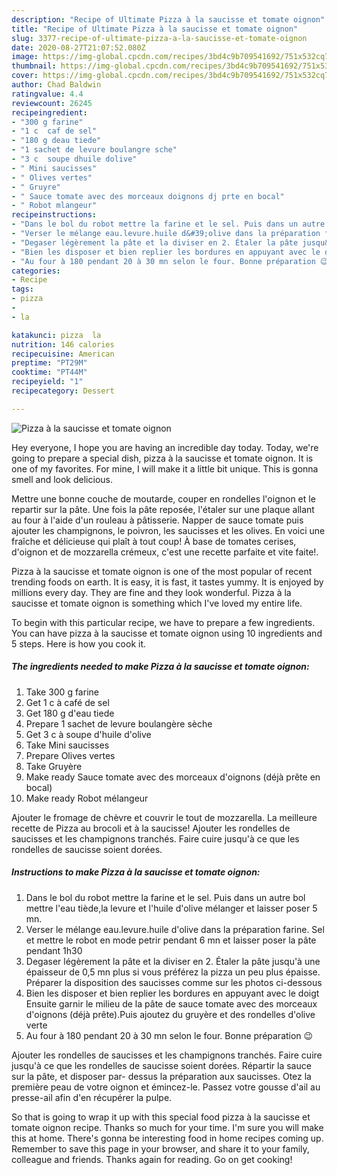 ```yaml
---
description: "Recipe of Ultimate Pizza à la saucisse et tomate oignon"
title: "Recipe of Ultimate Pizza à la saucisse et tomate oignon"
slug: 3377-recipe-of-ultimate-pizza-a-la-saucisse-et-tomate-oignon
date: 2020-08-27T21:07:52.080Z
image: https://img-global.cpcdn.com/recipes/3bd4c9b709541692/751x532cq70/pizza-a-la-saucisse-et-tomate-oignon-photo-principale-de-la-recette.jpg
thumbnail: https://img-global.cpcdn.com/recipes/3bd4c9b709541692/751x532cq70/pizza-a-la-saucisse-et-tomate-oignon-photo-principale-de-la-recette.jpg
cover: https://img-global.cpcdn.com/recipes/3bd4c9b709541692/751x532cq70/pizza-a-la-saucisse-et-tomate-oignon-photo-principale-de-la-recette.jpg
author: Chad Baldwin
ratingvalue: 4.4
reviewcount: 26245
recipeingredient:
- "300 g farine"
- "1 c  caf de sel"
- "180 g deau tiede"
- "1 sachet de levure boulangre sche"
- "3 c  soupe dhuile dolive"
- " Mini saucisses"
- " Olives vertes"
- " Gruyre"
- " Sauce tomate avec des morceaux doignons dj prte en bocal"
- " Robot mlangeur"
recipeinstructions:
- "Dans le bol du robot mettre la farine et le sel. Puis dans un autre bol mettre l&#39;eau tiède,la levure et l&#39;huile d&#39;olive mélanger et laisser poser 5 mn."
- "Verser le mélange eau.levure.huile d&#39;olive dans la préparation farine. Sel et mettre le robot en mode petrir pendant 6 mn et laisser poser la pâte pendant 1h30"
- "Degaser légèrement la pâte et la diviser en 2. Étaler la pâte jusqu&#39;à une épaisseur de 0,5 mn plus si vous préférez la pizza un peu plus épaisse. Préparer la disposition des saucisses comme sur les photos ci-dessous"
- "Bien les disposer et bien replier les bordures en appuyant avec le doigt Ensuite garnir le milieu de la pâte de sauce tomate avec des morceaux d&#39;oignons (déjà prête).Puis ajoutez du gruyère et des rondelles d&#39;olive verte"
- "Au four à 180 pendant 20 à 30 mn selon le four. Bonne préparation 😉"
categories:
- Recipe
tags:
- pizza
- 
- la

katakunci: pizza  la 
nutrition: 146 calories
recipecuisine: American
preptime: "PT29M"
cooktime: "PT44M"
recipeyield: "1"
recipecategory: Dessert

---
```



![Pizza à la saucisse et tomate oignon](https://img-global.cpcdn.com/recipes/3bd4c9b709541692/751x532cq70/pizza-a-la-saucisse-et-tomate-oignon-photo-principale-de-la-recette.jpg)

Hey everyone, I hope you are having an incredible day today. Today, we're going to prepare a special dish, pizza à la saucisse et tomate oignon. It is one of my favorites. For mine, I will make it a little bit unique. This is gonna smell and look delicious.

Mettre une bonne couche de moutarde, couper en rondelles l&#39;oignon et le repartir sur la pâte. Une fois la pâte reposée, l&#39;étaler sur une plaque allant au four à l&#39;aide d&#39;un rouleau à pâtisserie. Napper de sauce tomate puis ajouter les champignons, le poivron, les saucisses et les olives. En voici une fraîche et délicieuse qui plaît à tout coup! À base de tomates cerises, d&#39;oignon et de mozzarella crémeux, c&#39;est une recette parfaite et vite faite!.

Pizza à la saucisse et tomate oignon is one of the most popular of recent trending foods on earth. It is easy, it is fast, it tastes yummy. It is enjoyed by millions every day. They are fine and they look wonderful. Pizza à la saucisse et tomate oignon is something which I've loved my entire life.


To begin with this particular recipe, we have to prepare a few ingredients. You can have pizza à la saucisse et tomate oignon using 10 ingredients and 5 steps. Here is how you cook it.

<!--inarticleads1-->

##### The ingredients needed to make Pizza à la saucisse et tomate oignon:

1. Take 300 g farine
1. Get 1 c à café de sel
1. Get 180 g d&#39;eau tiede
1. Prepare 1 sachet de levure boulangère sèche
1. Get 3 c à soupe d&#39;huile d&#39;olive
1. Take  Mini saucisses
1. Prepare  Olives vertes
1. Take  Gruyère
1. Make ready  Sauce tomate avec des morceaux d&#39;oignons (déjà prête en bocal)
1. Make ready  Robot mélangeur


Ajouter le fromage de chèvre et couvrir le tout de mozzarella. La meilleure recette de Pizza au brocoli et à la saucisse! Ajouter les rondelles de saucisses et les champignons tranchés. Faire cuire jusqu&#39;à ce que les rondelles de saucisse soient dorées. 

<!--inarticleads2-->

##### Instructions to make Pizza à la saucisse et tomate oignon:

1. Dans le bol du robot mettre la farine et le sel. Puis dans un autre bol mettre l&#39;eau tiède,la levure et l&#39;huile d&#39;olive mélanger et laisser poser 5 mn.
1. Verser le mélange eau.levure.huile d&#39;olive dans la préparation farine. Sel et mettre le robot en mode petrir pendant 6 mn et laisser poser la pâte pendant 1h30
1. Degaser légèrement la pâte et la diviser en 2. Étaler la pâte jusqu&#39;à une épaisseur de 0,5 mn plus si vous préférez la pizza un peu plus épaisse. Préparer la disposition des saucisses comme sur les photos ci-dessous
1. Bien les disposer et bien replier les bordures en appuyant avec le doigt Ensuite garnir le milieu de la pâte de sauce tomate avec des morceaux d&#39;oignons (déjà prête).Puis ajoutez du gruyère et des rondelles d&#39;olive verte
1. Au four à 180 pendant 20 à 30 mn selon le four. Bonne préparation 😉


Ajouter les rondelles de saucisses et les champignons tranchés. Faire cuire jusqu&#39;à ce que les rondelles de saucisse soient dorées. Répartir la sauce sur la pâte, et disposer par- dessus la préparation aux saucisses. Otez la première peau de votre oignon et émincez-le. Passez votre gousse d&#39;ail au presse-ail afin d&#39;en récupérer la pulpe. 

So that is going to wrap it up with this special food pizza à la saucisse et tomate oignon recipe. Thanks so much for your time. I'm sure you will make this at home. There's gonna be interesting food in home recipes coming up. Remember to save this page in your browser, and share it to your family, colleague and friends. Thanks again for reading. Go on get cooking!
